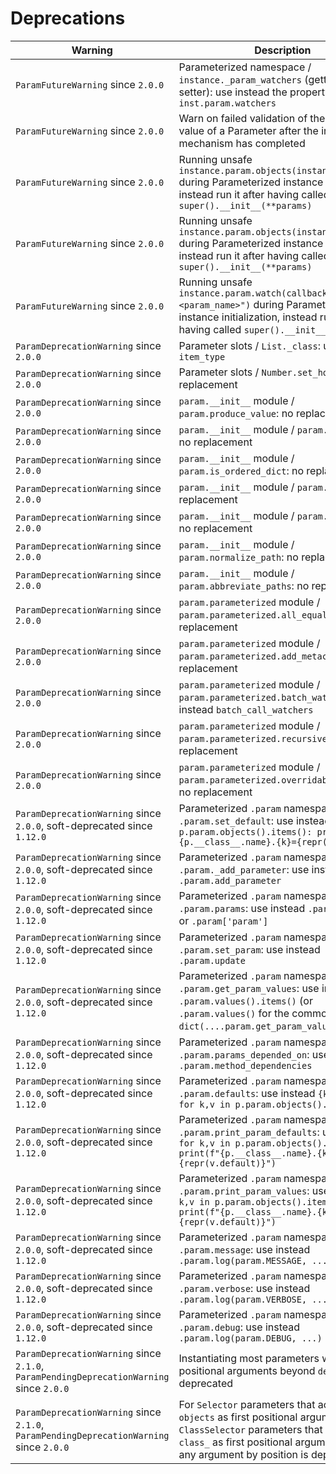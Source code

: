 # Deprecations


| Warning | Description |
|-|-|
| `ParamFutureWarning` since `2.0.0` | Parameterized namespace / `instance._param_watchers` (getter and setter): use instead the property `inst.param.watchers` |
| `ParamFutureWarning` since `2.0.0` | Warn on failed validation of the *default* value of a Parameter after the inheritance mechanism has completed |
| `ParamFutureWarning` since `2.0.0` | Running unsafe `instance.param.objects(instance=True)` during Parameterized instance initialization, instead run it after having called `super().__init__(**params)` |
| `ParamFutureWarning` since `2.0.0` | Running unsafe `instance.param.objects(instance=True)` during Parameterized instance initialization, instead run it after having called `super().__init__(**params)` |
| `ParamFutureWarning` since `2.0.0` | Running unsafe `instance.param.watch(callback, "<param_name>")` during Parameterized instance initialization, instead run it after having called `super().__init__(**params)` |
| `ParamDeprecationWarning` since `2.0.0` | Parameter slots / `List._class`: use instead `item_type` |
| `ParamDeprecationWarning` since `2.0.0` | Parameter slots / `Number.set_hook`: no replacement |
| `ParamDeprecationWarning` since `2.0.0` | `param.__init__` module / `param.produce_value`: no replacement |
| `ParamDeprecationWarning` since `2.0.0` | `param.__init__` module / `param.as_unicode`: no replacement |
| `ParamDeprecationWarning` since `2.0.0` | `param.__init__` module / `param.is_ordered_dict`: no replacement |
| `ParamDeprecationWarning` since `2.0.0` | `param.__init__` module / `param.hashable`: no replacement |
| `ParamDeprecationWarning` since `2.0.0` | `param.__init__` module / `param.named_objs`: no replacement |
| `ParamDeprecationWarning` since `2.0.0` | `param.__init__` module / `param.normalize_path`: no replacement |
| `ParamDeprecationWarning` since `2.0.0` | `param.__init__` module / `param.abbreviate_paths`: no replacement |
| `ParamDeprecationWarning` since `2.0.0` | `param.parameterized` module / `param.parameterized.all_equal`: no replacement |
| `ParamDeprecationWarning` since `2.0.0` | `param.parameterized` module / `param.parameterized.add_metaclass`: no replacement |
| `ParamDeprecationWarning` since `2.0.0` | `param.parameterized` module / `param.parameterized.batch_watch`: use instead `batch_call_watchers` |
| `ParamDeprecationWarning` since `2.0.0` | `param.parameterized` module / `param.parameterized.recursive_repr`: no replacement |
| `ParamDeprecationWarning` since `2.0.0` | `param.parameterized` module / `param.parameterized.overridable_property`: no replacement |
| `ParamDeprecationWarning` since `2.0.0`, soft-deprecated since `1.12.0` | Parameterized `.param` namespace / `.param.set_default`: use instead `for k,v in p.param.objects().items(): print(f"{p.__class__.name}.{k}={repr(v.default)}` |
| `ParamDeprecationWarning` since `2.0.0`, soft-deprecated since `1.12.0` | Parameterized `.param` namespace / `.param._add_parameter`: use instead `.param.add_parameter` |
| `ParamDeprecationWarning` since `2.0.0`, soft-deprecated since `1.12.0` | Parameterized `.param` namespace / `.param.params`: use instead `.param.values()` or `.param['param']` |
| `ParamDeprecationWarning` since `2.0.0`, soft-deprecated since `1.12.0` | Parameterized `.param` namespace / `.param.set_param`: use instead `.param.update` |
| `ParamDeprecationWarning` since `2.0.0`, soft-deprecated since `1.12.0` | Parameterized `.param` namespace / `.param.get_param_values`: use instead `.param.values().items()` (or `.param.values()` for the common case of `dict(....param.get_param_values())`) |
| `ParamDeprecationWarning` since `2.0.0`, soft-deprecated since `1.12.0` | Parameterized `.param` namespace / `.param.params_depended_on`: use instead `.param.method_dependencies` |
| `ParamDeprecationWarning` since `2.0.0`, soft-deprecated since `1.12.0` | Parameterized `.param` namespace / `.param.defaults`: use instead `{k:v.default for k,v in p.param.objects().items()}` |
| `ParamDeprecationWarning` since `2.0.0`, soft-deprecated since `1.12.0` | Parameterized `.param` namespace / `.param.print_param_defaults`: use instead `for k,v in p.param.objects().items(): print(f"{p.__class__.name}.{k}={repr(v.default)}")` |
| `ParamDeprecationWarning` since `2.0.0`, soft-deprecated since `1.12.0` | Parameterized `.param` namespace / `.param.print_param_values`: use instead `for k,v in p.param.objects().items(): print(f"{p.__class__.name}.{k}={repr(v.default)}")` |
| `ParamDeprecationWarning` since `2.0.0`, soft-deprecated since `1.12.0` | Parameterized `.param` namespace / `.param.message`: use instead `.param.log(param.MESSAGE, ...)` |
| `ParamDeprecationWarning` since `2.0.0`, soft-deprecated since `1.12.0` | Parameterized `.param` namespace / `.param.verbose`: use instead `.param.log(param.VERBOSE, ...)` |
| `ParamDeprecationWarning` since `2.0.0`, soft-deprecated since `1.12.0` | Parameterized `.param` namespace / `.param.debug`: use instead `.param.log(param.DEBUG, ...)` |
| `ParamDeprecationWarning` since `2.1.0`, `ParamPendingDeprecationWarning` since `2.0.0` | Instantiating most parameters with positional arguments beyond `default` is deprecated |
| `ParamDeprecationWarning` since `2.1.0`, `ParamPendingDeprecationWarning` since `2.0.0` | For `Selector` parameters that accept `objects` as first positional argument, and `ClassSelector` parameters that accept `class_` as first positional argument, passing any argument by position is deprecated. |
